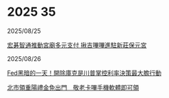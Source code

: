 # 2025 35

2025/08/25

[宏碁智通推動宮廟多元支付 揪吉嗶嗶進駐新莊保元宮](https://www.ctee.com.tw/news/20250825701039-431202)

2025/08/26

[Fed黑暗的一天！開除庫克是川普掌控利率決策最大膽行動](https://ec.ltn.com.tw/article/breakingnews/5157392)

[北市領重陽禮金免出門　敬老卡嗶手機軟體即可領](https://www.cna.com.tw/news/ahel/202508260180.aspx)